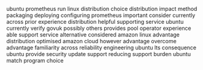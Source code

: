 ubuntu prometheus run linux distribution choice distribution impact method packaging deploying configuring prometheus important consider currently across prior experience distribution helpful supporting service ubuntu currently verify govuk possibly others provides pool operator experience able support service alternative considered amazon linux advantage distribution optimised amazon cloud however advantage overcome advantage familiarity across reliability engineering ubuntu lts consequence ubuntu provide security update support reducing support burden ubuntu match program choice